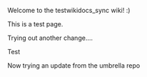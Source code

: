 Welcome to the testwikidocs_sync wiki!   :)

This is a test page.

Trying out another change....

Test

Now trying an update from the umbrella repo
